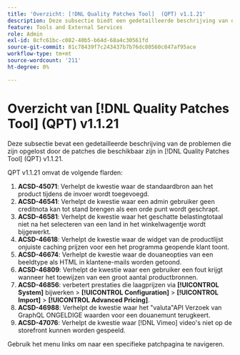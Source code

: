 ```yaml
---
title: 'Overzicht: [!DNL Quality Patches Tool]  (QPT) v1.1.21'
description: Deze subsectie biedt een gedetailleerde beschrijving van de problemen die zijn opgelost door de patches die beschikbaar zijn in  [!DNL Quality Patches Tool]  (QPT) v1.1.21.
feature: Tools and External Services
role: Admin
exl-id: 8cfc61bc-c082-40b5-b64d-68a4c30561fd
source-git-commit: 81c78439f7c243437b7b76dc80560c847af95ace
workflow-type: tm+mt
source-wordcount: '211'
ht-degree: 0%

---
```


# Overzicht van [!DNL Quality Patches Tool] (QPT) v1.1.21

Deze subsectie bevat een gedetailleerde beschrijving van de problemen die zijn opgelost door de patches die beschikbaar zijn in [!DNL Quality Patches Tool] (QPT) v1.1.21.

QPT v1.1.21 omvat de volgende flarden:

1. **ACSD-45071**: Verhelpt de kwestie waar de standaardbron aan het product tijdens de invoer wordt toegevoegd.
1. **ACSD-46541**: Verhelpt de kwestie waar een admin gebruiker geen creditnota kan tot stand brengen als een orde punt wordt geschrapt.
1. **ACSD-46581**: Verhelpt de kwestie waar het geschatte belastingtotaal niet na het selecteren van een land in het winkelwagentje wordt bijgewerkt.
1. **ACSD-46618**: Verhelpt de kwestie waar de widget van de productlijst onjuiste caching prijzen voor een het programma geopende klant toont.
1. **ACSD-46674**: Verhelpt de kwestie waar de douaneopties van een beeldtype als HTML in klantene-mails worden getoond.
1. **ACSD-46809**: Verhelpt de kwestie waar een gebruiker een fout krijgt wanneer het toewijzen van een groot aantal productbronnen.
1. **ACSD-46856**: verbetert prestaties die laagprijzen via **[!UICONTROL System]** bijwerken > **[!UICONTROL Configuration]** > **[!UICONTROL Import]** > **[!UICONTROL Advanced Pricing]**.
1. **ACSD-46988**: Verhelpt de kwestie waar het &quot;valuta&quot;API Verzoek van GraphQL ONGELDIGE waarden voor een douanemunt terugkeert.
1. **ACSD-47076**: Verhelpt de kwestie waar [!DNL Vimeo] video&#39;s niet op de storefront kunnen worden gespeeld.

Gebruik het menu links om naar een specifieke patchpagina te navigeren.
